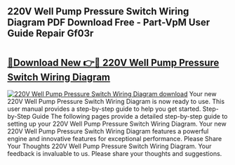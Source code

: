 ## 220V Well Pump Pressure Switch Wiring Diagram PDF Download Free - Part-VpM User Guide Repair Gf03r

# <h2><a href="http://dfp6b8.blite.top/?on=220V+Well+Pump+Pressure+Switch+Wiring+Diagram">🔗Download New 👉🔴 220V Well Pump Pressure Switch Wiring Diagram</a></h2>

[![220V Well Pump Pressure Switch Wiring Diagram download](https://i.imgur.com/lujVjoI.png)](http://dfp6b8.blite.top/?on=220V+Well+Pump+Pressure+Switch+Wiring+Diagram)
Your new 220V Well Pump Pressure Switch Wiring Diagram is now ready to use. This user manual provides a step-by-step guide to help you get started. Step-by-Step Guide The following pages provide a detailed step-by-step guide to setting up your 220V Well Pump Pressure Switch Wiring Diagram. Your new 220V Well Pump Pressure Switch Wiring Diagram features a powerful engine and innovative features for exceptional performance. Please Share Your Thoughts 220V Well Pump Pressure Switch Wiring Diagram. Your feedback is invaluable to us. Please share your thoughts and suggestions.
